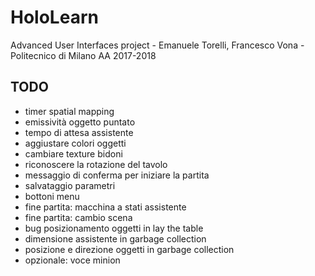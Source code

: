 # HoloLearn
Advanced User Interfaces project - Emanuele Torelli, Francesco Vona - Politecnico di Milano AA 2017-2018

## TODO
- timer spatial mapping
- emissività oggetto puntato
- tempo di attesa assistente
- aggiustare colori oggetti
- cambiare texture bidoni
- riconoscere la rotazione del tavolo
- messaggio di conferma per iniziare la partita
- salvataggio parametri
- bottoni menu
- fine partita: macchina a stati assistente
- fine partita: cambio scena
- bug posizionamento oggetti in lay the table
- dimensione assistente in garbage collection
- posizione e direzione oggetti in garbage collection
- opzionale: voce minion
